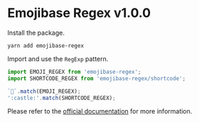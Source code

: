 # Emojibase Regex v1.0.0

Install the package.

```
yarn add emojibase-regex
```

Import and use the `RegExp` pattern.

```javascript
import EMOJI_REGEX from 'emojibase-regex';
import SHORTCODE_REGEX from 'emojibase-regex/shortcode';

`🏰`.match(EMOJI_REGEX);
':castle:'.match(SHORTCODE_REGEX);
```

Please refer to the [official documentation](https://github.com/milesj/emojibase) for more information.
